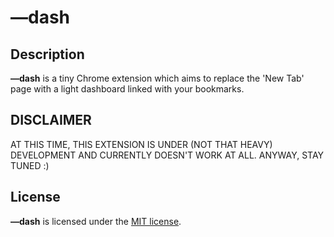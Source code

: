 
# —dash

## Description

**—dash** is a tiny Chrome extension which aims to replace the 'New Tab' page with a light dashboard linked with your bookmarks.  

## DISCLAIMER

AT THIS TIME, THIS EXTENSION IS UNDER (NOT THAT HEAVY) DEVELOPMENT AND CURRENTLY DOESN'T WORK AT ALL. ANYWAY, STAY TUNED :)

## License

**—dash** is licensed under the [MIT license](http://www.opensource.org/licenses/mit-license.php).
